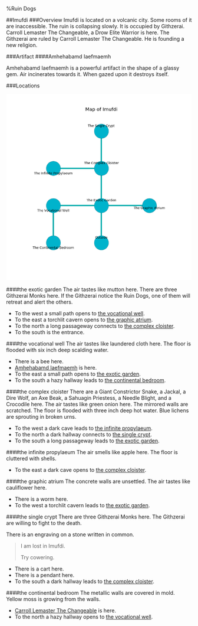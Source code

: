 %Ruin Dogs

##Imufdi
###Overview
Imufdi is located on a volcanic city. Some rooms of it are inaccessible. The ruin is collapsing slowly. It is occupied by Githzerai. <a name="Carroll-Lemaster-The-Changeable"></a>Carroll Lemaster The Changeable, a Drow Elite Warrior is here. The Githzerai are ruled by Carroll Lemaster The Changeable. He  is founding a new religion. 



###Artifact
####<a name="Amhehabamd-Iaefmaemh"></a>Amhehabamd Iaefmaemh


Amhehabamd Iaefmaemh is a powerful artifact in the shape of a glassy gem. Air incinerates towards it. When gazed upon it destroys itself. 





###Locations


![](../v2/images/Imufdi.png)

####<a name="the-exotic-garden"></a>the exotic garden
The air tastes like mutton here. There are three Githzerai Monks here. If the Githzerai notice the Ruin Dogs, one of them will retreat and alert the others. 



* To the west a small path opens to [the vocational well](#the-vocational-well).
* To the east a torchlit cavern opens to [the graphic atrium](#the-graphic-atrium).
* To the north a long passageway connects to [the complex cloister](#the-complex-cloister).
* To the south is the entrance.


####<a name="the-vocational-well"></a>the vocational well
The air tastes like laundered cloth here. The floor is flooded with six inch deep scalding water. 



* There is a bee here.
* [Amhehabamd Iaefmaemh](#Amhehabamd-Iaefmaemh) is here.
* To the east a small path opens to [the exotic garden](#the-exotic-garden).
* To the south a hazy hallway leads to [the continental bedroom](#the-continental-bedroom).


####<a name="the-complex-cloister"></a>the complex cloister
There are a Giant Constrictor Snake, a Jackal, a Dire Wolf, an Axe Beak, a Sahuagin Priestess, a Needle Blight, and a Crocodile here. The air tastes like green onion here. The mirrored walls are scratched. The floor is flooded with three inch deep hot water. Blue lichens are sprouting in broken urns. 



* To the west a dark cave leads to [the infinite propylaeum](#the-infinite-propylaeum).
* To the north a dark hallway connects to [the single crypt](#the-single-crypt).
* To the south a long passageway leads to [the exotic garden](#the-exotic-garden).


####<a name="the-infinite-propylaeum"></a>the infinite propylaeum
The air smells like apple here. The floor is cluttered with shells. 



* To the east a dark cave opens to [the complex cloister](#the-complex-cloister).


####<a name="the-graphic-atrium"></a>the graphic atrium
The concrete walls are unsettled. The air tastes like cauliflower here. 



* There is a worm here.
* To the west a torchlit cavern leads to [the exotic garden](#the-exotic-garden).


####<a name="the-single-crypt"></a>the single crypt
There are three Githzerai Monks here. The Githzerai are willing to fight to the death. 

There is an engraving on a stone written in common. 

> I am lost in Imufdi.
>
> Try cowering.
>


* There is a cart here.
* There is a pendant here.
* To the south a dark hallway leads to [the complex cloister](#the-complex-cloister).


####<a name="the-continental-bedroom"></a>the continental bedroom
The metallic walls are covered in mold. Yellow moss is growing from the walls. 



* [Carroll Lemaster The Changeable](#Carroll-Lemaster-The-Changeable) is here.
* To the north a hazy hallway opens to [the vocational well](#the-vocational-well).


